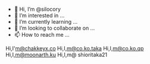 - 👋 Hi, I’m @silocory
- 👀 I’m interested in ...
- 🌱 I’m currently learning ...
- 💞️ I’m looking to collaborate on ...
- 📫 How to reach me ...

<!---
silocory/silocory is a ✨ special ✨ repository because its `README.md` (this file) appears on your GitHub profile.
You can click the Preview link to take a look at your changes.
--->
 Hi,I'm@chakkeyx.co
Hi,I,m@co.ko.taka
Hi,I,m@co.ko.qp
Hi,I,m@moonarth.ku
Hi,I,m@ shioritaka21
